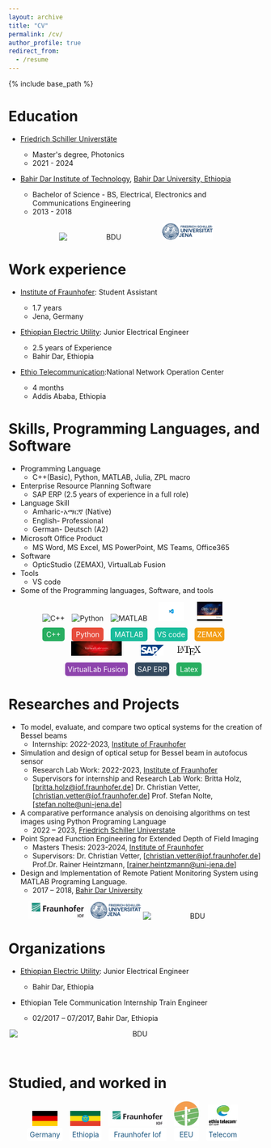 ```yaml
---
layout: archive
title: "CV"
permalink: /cv/
author_profile: true
redirect_from:
  - /resume
---
```


{% include base_path %}

Education
======
* [Friedrich Schiller Universtäte](https://www.uni-jena.de/en)
  * Master's degree, Photonics 
  * 2021 - 2024

* [Bahir Dar Institute of Technology](https://bit.bdu.edu.et/), [Bahir Dar University, Ethiopia](https://www.bdu.edu.et/)
  * Bachelor of Science - BS, Electrical, Electronics and Communications Engineering 
  * 2013 - 2018

 <div style="text-align: center;">
      <img src="/images/bdu3.jpg" alt="BDU" style="display: inline-block; width: 200px;">
      <img src="/images/fsu.png" alt="PPCU" style="display: inline-block; width: 100px;">
       </div>

Work experience
======

* [Institute of Fraunhofer](https://www.iof.fraunhofer.de/): Student Assistant
  * 1.7 years
  * Jena, Germany
    
* [Ethiopian Electric Utility](http://www.ethiopianelectricutility.gov.et/): Junior Electrical Engineer 
  * 2.5 years of Experience 
  * Bahir  Dar, Ethiopia

* [Ethio Telecommunication](https://www.ethiotelecom.et/):National Network Operation Center
   * 4 months
   * Addis Ababa, Ethiopia

  
Skills, Programming Languages, and Software
======
* Programming Language
   * C++(Basic), Python, MATLAB, Julia, ZPL macro
* Enterprise Resource Planning Software
  * SAP ERP (2.5 years of experience in a full role)
* Language Skill
  * Amharic-አማርኛ (Native)
  * English- Professional
  * German- Deutsch (A2)
* Microsoft Oﬀice Product
   * MS Word, MS Excel, MS PowerPoint, MS Teams, Office365 
* Software
   * OpticStudio (ZEMAX), VirtualLab Fusion
* Tools
   * VS code
* Some of the Programming languages, Software, and tools 
<div style="text-align: center;">
  <div style="display: inline-block; margin-right: 10px;">
    <img src="/images/c++.png" alt="C++" style="width: 30px;">
    <br>
    <div style="background-color: #27ae60; padding: 5px; border-radius: 5px; margin-top: 10px;">
      <span style="color: white;">C++</span>
    </div>
  </div>
  <div style="display: inline-block; margin-right: 10px;">
    <img src="/images/python.png" alt="Python" style="width: 30px;">
    <br>
    <div style="background-color: #e74c3c; padding: 5px; border-radius: 5px; margin-top: 10px;">
      <span style="color: white;">Python</span>
    </div>
  </div>
  <div style="display: inline-block; margin-right: 10px;">
    <img src="/images/matlab.png" alt="MATLAB" style="width: 30px;">
    <br>
    <div style="background-color: #1abc9c; padding: 5px; border-radius: 5px; margin-top: 10px;">
      <span style="color: white;">MATLAB</span>
    </div>
  </div>
  <div style="display: inline-block; margin-right: 10px;">
    <img src="/images/VS code.jpg" alt="VS code" style="width: 50px;">
    <br>
    <div style="background-color: #1abc9c; padding: 5px; border-radius: 5px; margin-top: 10px;">
      <span style="color: white;">VS code</span>
    </div>
  </div>
  <div style="display: inline-block; margin-right: 10px;">
    <img src="/images/zemax.png" alt="ZEMAX" style="width: 50px;">
    <br>
    <div style="background-color: #f39c12; padding: 5px; border-radius: 5px; margin-top: 10px;">
      <span style="color: white;">ZEMAX</span>
    </div>
  </div>
  <div style="display: inline-block; margin-right: 10px;">
    <img src="/images/vlab.png" alt="VirtualLab Fusion" style="width: 100px;">
    <br>
    <div style="background-color: #8e44ad; padding: 5px; border-radius: 5px; margin-top: 10px;">
      <span style="color: white;">VirtualLab Fusion</span>
    </div>
  </div>

  <div style="display: inline-block; margin-right: 10px;">
    <img src="/images/sap.png" alt="SAP ERP" style="width: 45px;">
    <br>
    <div style="background-color: #34495e; padding: 5px; border-radius: 5px; margin-top: 10px;">
      <span style="color: white;">SAP ERP</span>
    </div>
  </div>
    <div style="display: inline-block; margin-right: 10px;">
    <img src="/images/latex.png" alt="Latex" style="width: 50px;">
    <br>
    <div style="background-color: #27ae60; padding: 5px; border-radius: 5px; margin-top: 10px;">
      <span style="color: white;">Latex</span>
    </div>
  </div>
</div>

Researches and Projects
======
* To model, evaluate, and compare two optical systems for the creation of Bessel beams
   * Internship: 2022-2023, [Institute of Fraunhofer](https://www.iof.fraunhofer.de/)
* Simulation and design of optical setup for Bessel beam in autofocus sensor
   * Research Lab Work: 2022-2023, [Institute of Fraunhofer](https://www.iof.fraunhofer.de/)
   * Supervisors for internship and Research Lab Work:
                                   Britta Holz, [britta.holz@iof.fraunhofer.de]
                                   Dr. Christian Vetter, [christian.vetter@iof.fraunhofer.de]
                                   Prof. Stefan Nolte, [stefan.nolte@uni-jena.de]
* A comparative performance analysis on denoising algorithms on test images using Python Programing Language
  * 2022 – 2023, [Friedrich Schiller Universtate](https://www.uni-jena.de/en)
* Point Spread Function Engineering for Extended Depth of Field Imaging
  * Masters Thesis: 2023-2024, [Institute of Fraunhofer](https://www.iof.fraunhofer.de/)
  * Supervisors:
                Dr. Christian Vetter, [christian.vetter@iof.fraunhofer.de]
                Prof.Dr. Rainer Heintzmann, [rainer.heintzmann@uni-jena.de]
* Design and Implementation of Remote Patient Monitoring System using MATLAB Programing Language.
  * 2017 – 2018, [Bahir Dar University](https://www.bdu.edu.et/)

  

<div style="text-align: center;">
  <img src="/images/IOF.jpg" alt="IOF" style="display: inline-block; width: 120px;">
  <img src="/images/fsu.png" alt="FSU" style="display: inline-block; width: 100px;">
  <img src="/images/bdu3.jpg" alt="BDU" style="display: inline-block; width: 200px;">
</div>


Organizations
======
* [Ethiopian Electric Utility](http://www.ethiopianelectricutility.gov.et/): Junior Electrical Engineer 
  * Bahir  Dar, Ethiopia

* Ethiopian Tele Communication Internship Train Engineer
  * 02/2017 – 07/2017,  Bahir  Dar, Ethiopia

<div style="text-align: center;">
  <img src="/images/bit.jpg" alt="BDU" style="display: inline-block; width: 500px; height: 50px;">
</div>
 
Studied, and worked in
======

<div style="text-align: center;">
  <div style="display: inline-block; margin-right: 10px;">
    <img src="/images/german.webp" alt="FSU" style="width: 50px;">
    <br>
    <div style="background-color: #ffffff; padding: 5px; border-radius: 5px;">
      <span style="color: #16537e;">Germany</span>
    </div>
  </div>
  
  <div style="display: inline-block; margin-right: 10px;">
    <img src="/images/eth.webp" alt="BDU" style="width: 60px;">
    <br>
    <div style="background-color: #ffffff; padding: 5px; border-radius: 5px;">
      <span style="color: #16537e;">Ethiopia</span>
    </div>
  </div>
   <div style="display: inline-block; margin-right: 10px;">
    <img src="/images/IOF.jpg" alt="Fraunhofer" style="width: 115px;">
    <br>
    <div style="background-color: #ffffff; padding: 5px; border-radius: 5px;">
      <span style="color: #16537e;">Fraunhofer Iof</span>
    </div>
  </div>
  <div style="display: inline-block; margin-right: 10px;">
    <img src="/images/eeu.png" alt="C++" style="width: 50px;">
    <br>
    <div style="background-color: #ffffff; padding: 5px; border-radius: 5px;">
      <span style="color: #16537e;">EEU</span>
    </div>
  </div>
  <div style="display: inline-block; margin-right: 10px;">
    <img src="/images/etc.jpg" alt="Tele" style="width: 60px;">
    <br>
    <div style="background-color: #ffffff; padding: 5px; border-radius: 5px;">
      <span style="color: #16537e;">Telecom</span>
    </div>
  </div>
</div>

